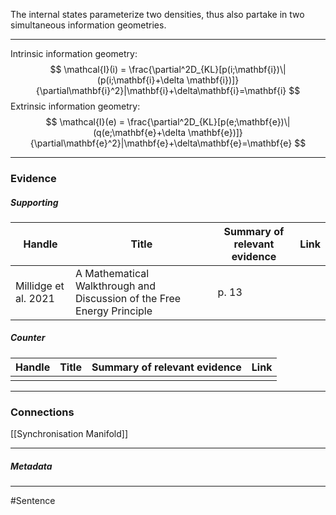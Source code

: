 The internal states parameterize two densities, thus also partake in two simultaneous information geometries.
***
Intrinsic information geometry:
$$ \mathcal{I}(i) = \frac{\partial^2D_{KL}[p(i;\mathbf{i})\|(p(i;\mathbf{i}+\delta \mathbf{i})]}{\partial\mathbf{i}^2}|\mathbf{i}+\delta\mathbf{i}=\mathbf{i}  $$
Extrinsic information geometry:
$$ \mathcal{I}(e) = \frac{\partial^2D_{KL}[p(e;\mathbf{e})\|(q(e;\mathbf{e}+\delta \mathbf{e})]}{\partial\mathbf{e}^2}|\mathbf{e}+\delta\mathbf{e}=\mathbf{e}  $$
***
### Evidence
##### Supporting

| Handle               | Title                                                                  | Summary of relevant evidence | Link                                |
| -------------------- | ---------------------------------------------------------------------- | ---------------------------- | ----------------------------------- |
| Millidge et al. 2021 | A Mathematical Walkthrough and Discussion of the Free Energy Principle | p. 13                        | [](http://arxiv.org/abs/2108.13343) |
##### Counter
| Handle | Title | Summary of relevant evidence | Link |
| ------ | ----- | ---------------------------- | ---- |
|        |       |                              |      |

***
### Connections
[[Synchronisation Manifold]]
***
##### Metadata
***
#Sentence 

#